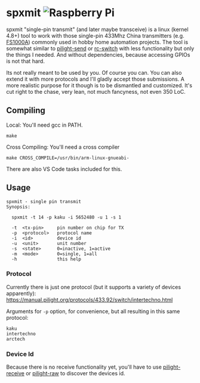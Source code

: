 # spxmit ![Raspberry Pi](https://img.shields.io/badge/-RaspberryPi-A22846.svg?logo=raspberrypi)

spxmit "single-pin transmit" (and later maybe transceive) is a linux (kernel 4.8+) tool to work with those single-pin 433Mhz China transmitters (e.g. [FS1000A](https://user-images.githubusercontent.com/5485569/127217479-3b0be086-d2a6-457e-b7d8-37e67f42744c.jpg)) commonly used
in hobby home automation projects. The tool is somewhat similar to [pilight-send](https://manual.pilight.org/programs/send.html) or [rc-switch](https://github.com/sui77/rc-switch) with less functionality but only the things I needed. And without dependencies, because accessing GPIOs is not that hard.

Its not really meant to be used by you. Of course you can. You can also extend it with more protocols and I'll gladly accept those submissions. 
A more realistic purpose for it though is to be dismantled and customized. It's cut right to the chase, very lean, not much fancyness, not even 350 LoC.

## Compiling
Local: You'll need gcc in PATH.
```
make
```

Cross Compiling: You'll need a cross compiler
```
make CROSS_COMPILE=/usr/bin/arm-linux-gnueabi-
```

There are also VS Code tasks included for this.

## Usage

```
spxmit - single pin transmit
Synopsis: 

  spxmit -t 14 -p kaku -i 5652480 -u 1 -s 1

  -t  <tx-pin>     pin number on chip for TX
  -p  <protocol>   protocol name
  -i  <id>         device id
  -u  <unit>       unit number
  -s  <state>      0=inactive, 1=active
  -m  <mode>       0=single, 1=all
  -h               this help
```

### Protocol
Currently there is just one protocol (but it supports a variety of devices apparently): https://manual.pilight.org/protocols/433.92/switch/intertechno.html

Arguments for `-p` option, for convenience, but all resulting in this same protocol:
```
kaku
intertechno
arctech
```

### Device Id
Because there is no receive functionality yet, you'll have to use [pilight-receive](https://manual.pilight.org/programs/receive.html) or [pilight-raw](https://manual.pilight.org/programs/raw.html) to discover the devices id.